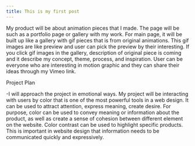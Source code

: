 ```yaml
---
title: This is my first post
---
```

My product will be about animation pieces that I made. The page will be such as a portfolio page or gallery with my work. For main page, it will be built up like a gallery with gif pieces that is from original animations. This gif images are like preview and user can pick the preview by their interesting. If you click gif images in the gallery, description of original piece is coming and it describe my concept, theme, process, and inspiration. User can be everyone who are interesting in motion graphic and they can share their ideas through my Vimeo link. 

Project Plan

-I will approach the project in emotional ways. My project will be interacting with users by color that is one of the most powerful tools in a web design. It can be used to attract attention, express meaning, create desire.
For purpose, color can be used to convey meaning or information about the product, as well as create a sense of cohesion between different element on the website. Color contrast can be used to highlight specific products. This is important in website design that information needs to be communicated quickly and expressively.

